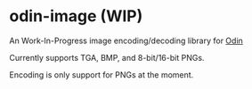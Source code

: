 # odin-image (WIP)

An Work-In-Progress image encoding/decoding library for [Odin](https://github.com/odin-lang/odin)

Currently supports TGA, BMP, and 8-bit/16-bit PNGs.

Encoding is only support for PNGs at the moment.
